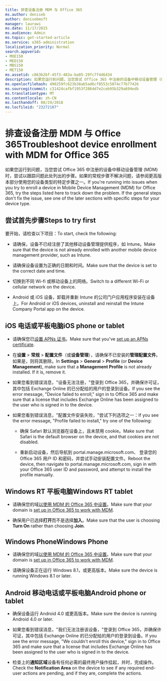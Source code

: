 ```yaml
---
title: 排查设备注册 MDM 与 Office 365
ms.author: deniseb
author: denisebmsft
manager: laurawi
ms.date: 11/17/2015
ms.audience: Admin
ms.topic: get-started-article
ms.service: o365-administration
localization_priority: Normal
search.appverid:
- MOE150
- MED150
- MBS150
- MET150
ms.assetid: c863b2bf-45f3-483a-ba05-29fc7f4d6434
description: 如果您运行到问题，当您尝试 Office 365 中注册的设备中移动设备管理 (MDM) 时，尝试以跟踪问题此处列出的步骤。如果的常规步骤不解决问题，请参阅更高版本部分使用您的设备类型的特定步骤之一。
ms.openlocfilehash: 490259fc623b38ab5ad6cf8553c5074c77b77426
ms.sourcegitcommit: c31424cafbf1953f2864d7e2ceb95b329a694edb
ms.translationtype: MT
ms.contentlocale: zh-CN
ms.lasthandoff: 08/29/2018
ms.locfileid: "23272107"
---
```

# <a name="troubleshoot-device-enrollment-with-mdm-for-office-365"></a><span data-ttu-id="1777c-104">排查设备注册 MDM 与 Office 365</span><span class="sxs-lookup"><span data-stu-id="1777c-104">Troubleshoot device enrollment with MDM for Office 365</span></span>

<span data-ttu-id="1777c-p102">如果您运行到问题，当您尝试 Office 365 中注册的设备中移动设备管理 (MDM) 时，尝试以跟踪问题此处列出的步骤。如果的常规步骤不解决问题，请参阅更高版本部分使用您的设备类型的特定步骤之一。</span><span class="sxs-lookup"><span data-stu-id="1777c-p102">If you're running into issues when you try to enroll a device in Mobile Device Management (MDM) for Office 365, try the steps listed here to track down the problem. If the general steps don't fix the issue, see one of the later sections with specific steps for your device type.</span></span>
  
## <a name="steps-to-try-first"></a><span data-ttu-id="1777c-107">尝试首先步骤</span><span class="sxs-lookup"><span data-stu-id="1777c-107">Steps to try first</span></span>

<span data-ttu-id="1777c-108">要开始，请检查以下项目：</span><span class="sxs-lookup"><span data-stu-id="1777c-108">To start, check the following:</span></span>
  
- <span data-ttu-id="1777c-109">请确保，设备不已经注册了其他移动设备管理提供程序，如 Intune。</span><span class="sxs-lookup"><span data-stu-id="1777c-109">Make sure that the device is not already enrolled with another mobile device management provider, such as Intune.</span></span>
    
- <span data-ttu-id="1777c-110">请确保设备设置为正确的日期和时间。</span><span class="sxs-lookup"><span data-stu-id="1777c-110">Make sure that the device is set to the correct date and time.</span></span>
    
- <span data-ttu-id="1777c-111">切换到不同 Wi-fi 或移动设备上的网络。</span><span class="sxs-lookup"><span data-stu-id="1777c-111">Switch to a different Wi-Fi or cellular network on the device.</span></span>
    
- <span data-ttu-id="1777c-112">Android 或 iOS 设备，卸载并重新 Intune 的公司门户应用程序安装在设备上。</span><span class="sxs-lookup"><span data-stu-id="1777c-112">For Android or iOS devices, uninstall and reinstall the Intune Company Portal app on the device.</span></span>
    
## <a name="ios-phone-or-tablet"></a><span data-ttu-id="1777c-113">iOS 电话或平板电脑</span><span class="sxs-lookup"><span data-stu-id="1777c-113">iOS phone or tablet</span></span>

- <span data-ttu-id="1777c-114">请确保您已[设置 APNs 证书](https://support.office.com/article/522b43f4-a2ff-46f6-962a-dd4f47e546a7)。</span><span class="sxs-lookup"><span data-stu-id="1777c-114">Make sure that you've [set up an APNs certificate](https://support.office.com/article/522b43f4-a2ff-46f6-962a-dd4f47e546a7).</span></span>
    
- <span data-ttu-id="1777c-p103">在**设置** \> **常规** \> **配置文件**（或**设备管理**），请确保不已安装的**管理配置文件**。如果是，则将其删除。</span><span class="sxs-lookup"><span data-stu-id="1777c-p103">In **Settings** \> **General** \> **Profile** (or **Device Management**), make sure that a **Management Profile** is not already installed. If it is, remove it.</span></span> 
    
- <span data-ttu-id="1777c-117">如果您看到错误消息，"设备无法注册，"登录到 Office 365，并确保许可证，其中包括 Exchange Online 的已分配给的用户的登录到设备。</span><span class="sxs-lookup"><span data-stu-id="1777c-117">If you see the error message, "Device failed to enroll," sign in to Office 365 and make sure that a license that includes Exchange Online has been assigned to the user who is signed in to the device.</span></span>
    
- <span data-ttu-id="1777c-118">如果您看到错误消息，"配置文件安装失败，"尝试下列选项之一：</span><span class="sxs-lookup"><span data-stu-id="1777c-118">If you see the error message, "Profile failed to install," try one of the following:</span></span>
    
  - <span data-ttu-id="1777c-119">确保 Safari 默认浏览器在设备上，且未禁用 cookie。</span><span class="sxs-lookup"><span data-stu-id="1777c-119">Make sure that Safari is the default browser on the device, and that cookies are not disabled.</span></span>
    
  - <span data-ttu-id="1777c-120">重新启动设备，然后导航到 portal.manage.microsoft.com、 登录您的 Office 365 用户 ID 和密码，并尝试手动安装配置文件。</span><span class="sxs-lookup"><span data-stu-id="1777c-120">Reboot the device, then navigate to portal.manage.microsoft.com, sign in with your Office 365 user ID and password, and attempt to install the profile manually.</span></span>
    
## <a name="windows-rt-tablet"></a><span data-ttu-id="1777c-121">Windows RT 平板电脑</span><span class="sxs-lookup"><span data-stu-id="1777c-121">Windows RT tablet</span></span>

- <span data-ttu-id="1777c-122">请确保您的域[以使用 MDM 的 Office 365 中设置](set-up-mobile-device-management.md)。</span><span class="sxs-lookup"><span data-stu-id="1777c-122">Make sure that your domain is [set up in Office 365 to work with MDM](set-up-mobile-device-management.md).</span></span>
    
- <span data-ttu-id="1777c-123">确保用户已选择**打开**而不是选择**加入**。</span><span class="sxs-lookup"><span data-stu-id="1777c-123">Make sure that the user is choosing **Turn On** rather than choosing **Join**.</span></span>
    
## <a name="windows-phone"></a><span data-ttu-id="1777c-124">Windows Phone</span><span class="sxs-lookup"><span data-stu-id="1777c-124">Windows Phone</span></span>

- <span data-ttu-id="1777c-125">请确保您的域[以使用 MDM 的 Office 365 中设置](set-up-mobile-device-management.md)。</span><span class="sxs-lookup"><span data-stu-id="1777c-125">Make sure that your domain is [set up in Office 365 to work with MDM](set-up-mobile-device-management.md).</span></span>
    
- <span data-ttu-id="1777c-126">请确保设备正在运行 Windows 8.1，或更高版本。</span><span class="sxs-lookup"><span data-stu-id="1777c-126">Make sure the device is running Windows 8.1 or later.</span></span>
    
## <a name="android-phone-or-tablet"></a><span data-ttu-id="1777c-127">Android 移动电话或平板电脑</span><span class="sxs-lookup"><span data-stu-id="1777c-127">Android phone or tablet</span></span>

- <span data-ttu-id="1777c-128">确保设备运行 Android 4.0 或更高版本。</span><span class="sxs-lookup"><span data-stu-id="1777c-128">Make sure the device is running Android 4.0 or later.</span></span>
    
- <span data-ttu-id="1777c-129">如果您看到错误消息，"我们无法注册该设备，"登录到 Office 365，并确保许可证，其中包括 Exchange Online 的已分配给的用户的登录到设备。</span><span class="sxs-lookup"><span data-stu-id="1777c-129">If you see the error message, "We couldn't enroll this device," sign in to Office 365 and make sure that a license that includes Exchange Online has been assigned to the user who is signed in to the device.</span></span>
    
- <span data-ttu-id="1777c-130">检查上的**通知区域**设备有任何必需的最终用户操作挂起，并时，完成操作。</span><span class="sxs-lookup"><span data-stu-id="1777c-130">Check the **Notification Area** on the device to see if any required end-user actions are pending, and if they are, complete the actions.</span></span> 
    

